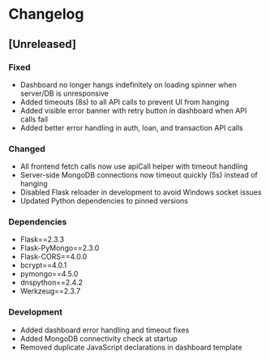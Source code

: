 # Changelog

## [Unreleased]

### Fixed
- Dashboard no longer hangs indefinitely on loading spinner when server/DB is unresponsive
- Added timeouts (8s) to all API calls to prevent UI from hanging
- Added visible error banner with retry button in dashboard when API calls fail
- Added better error handling in auth, loan, and transaction API calls

### Changed
- All frontend fetch calls now use apiCall helper with timeout handling
- Server-side MongoDB connections now timeout quickly (5s) instead of hanging
- Disabled Flask reloader in development to avoid Windows socket issues
- Updated Python dependencies to pinned versions

### Dependencies
- Flask==2.3.3
- Flask-PyMongo==2.3.0
- Flask-CORS==4.0.0
- bcrypt==4.0.1
- pymongo==4.5.0
- dnspython==2.4.2
- Werkzeug==2.3.7

### Development
- Added dashboard error handling and timeout fixes
- Added MongoDB connectivity check at startup
- Removed duplicate JavaScript declarations in dashboard template